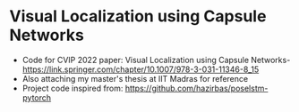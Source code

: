 # Visual Localization using Capsule Networks

- Code for CVIP 2022 paper: Visual Localization using Capsule Networks- https://link.springer.com/chapter/10.1007/978-3-031-11346-8_15
- Also attaching my master's thesis at IIT Madras for reference
- Project code inspired from: https://github.com/hazirbas/poselstm-pytorch
